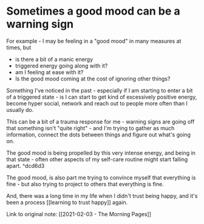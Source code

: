 # Sometimes a good mood can be a warning sign

For example - I may be feeling in a "good mood" in many measures at times, but 

- is there a bit of a manic energy 
- triggered energy going along with it? 
- am I feeling at ease with it?  
- Is the good mood coming at the cost of ignoring other things? 

Something I've noticed in the past - especially if I am starting to enter a bit of a triggered state - is I can start to get kind of excessively positive energy, become hyper social, network and reach out to people more often than I usually do.

This can be a bit of a trauma response for me - warning signs are going off that something isn't "quite right" - and I'm trying to gather as much information, connect the dots between things and figure out what's going on.

The good mood is being propelled by this very intense energy, and being in that state - often other aspects of my self-care routine might start falling apart.  ^dcd6d3

The good mood, is also part me trying to convince myself that everything is fine - but also trying to project to others that everything is fine.

And, there was a long time in my life when I didn't trust being happy, and it's been a process [[learning to trust happy]] again. 








Link to original note: [[2021-02-03 - The Morning Pages]]